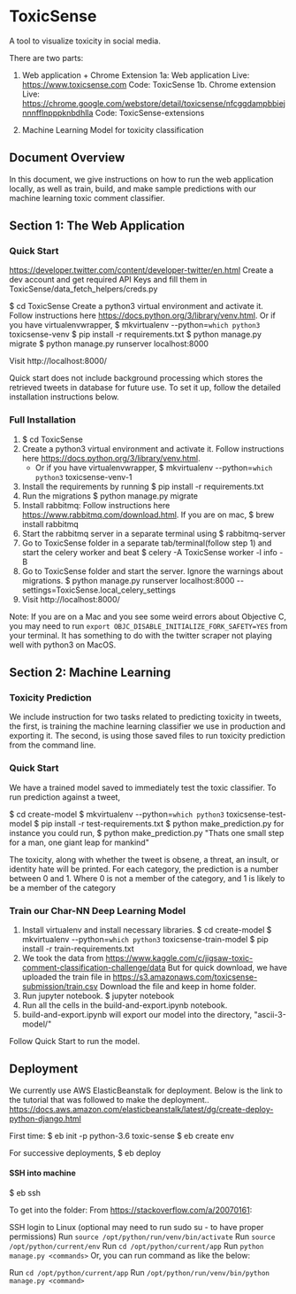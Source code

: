 # ToxicSense

A tool to visualize toxicity in social media.

There are two parts:
1. Web application + Chrome Extension
    1a: Web application
        Live: https://www.toxicsense.com
        Code: ToxicSense
    1b. Chrome extension
        Live: https://chrome.google.com/webstore/detail/toxicsense/nfcggdampbbiejnnnfflnpppknbdhlla
        Code: ToxicSense-extensions

2. Machine Learning Model for toxicity classification


## Document Overview
In this document, we give instructions on how to run the web application locally, as well as train, build, and make sample predictions with our machine learning toxic comment classifier.

## Section 1: The Web Application

### Quick Start

https://developer.twitter.com/content/developer-twitter/en.html
Create a dev account and get required API Keys and fill them in ToxicSense/data_fetch_helpers/creds.py

$ cd ToxicSense
Create a python3 virtual environment and activate it. Follow instructions here https://docs.python.org/3/library/venv.html.
Or if you have virtualenvwrapper,
$ mkvirtualenv --python=`which python3` toxicsense-venv
$ pip install -r requirements.txt
$ python manage.py migrate
$ python manage.py runserver localhost:8000

Visit http://localhost:8000/

Quick start does not include background processing which stores the retrieved tweets in database for future use.
To set it up, follow the detailed installation instructions below.

### Full Installation

1. $ cd ToxicSense
2. Create a python3 virtual environment and activate it. Follow instructions here https://docs.python.org/3/library/venv.html.
    - Or if you have virtualenvwrapper,
    $ mkvirtualenv --python=`which python3` toxicsense-venv-1
3. Install the requirements by running 
    $ pip install -r requirements.txt
4. Run the migrations
    $ python manage.py migrate
5. Install rabbitmq: Follow instructions here https://www.rabbitmq.com/download.html.
    If you are on mac,
    $ brew install rabbitmq
6. Start the rabbitmq server in a separate terminal using 
    $ rabbitmq-server
7. Go to ToxicSense folder in a separate tab/terminal(follow step 1) and start the celery worker and beat
    $ celery -A ToxicSense worker -l info -B
8. Go to ToxicSense folder and start the server. Ignore the warnings about migrations.
    $ python manage.py runserver localhost:8000 --settings=ToxicSense.local_celery_settings
9. Visit http://localhost:8000/

Note: If you are on a Mac and you see some weird errors about Objective C, you may need to run `export OBJC_DISABLE_INITIALIZE_FORK_SAFETY=YES` from your terminal. It has something to do with the twitter scraper not playing well with python3 on MacOS.

## Section 2: Machine Learning

### Toxicity Prediction
We include instruction for two tasks related to predicting toxicity in tweets, the first, is training the machine learning classifier we use in production and exporting it.
The second, is using those saved files to run toxicity prediction from the command line.

### Quick Start

We have a trained model saved to immediately test the toxic classifier. 
To run prediction against a tweet,

$ cd create-model
$ mkvirtualenv --python=`which python3` toxicsense-test-model
$ pip install -r test-requirements.txt
$ python make_prediction.py <tweet>
for instance you could run,
$ python make_prediction.py "Thats one small step for a man, one giant leap for mankind"

The toxicity, along with whether the tweet is obsene, a threat, an insult, or identity hate  will be printed. 
For each category, the prediction is a number between 0 and 1. Where 0 is not a member of the category, and 1 is likely to be a member of the category


### Train our Char-NN Deep Learning Model

1. Install virtualenv and install necessary libraries.
    $ cd create-model
    $ mkvirtualenv --python=`which python3` toxicsense-train-model
    $ pip install -r train-requirements.txt
2. We took the data from https://www.kaggle.com/c/jigsaw-toxic-comment-classification-challenge/data
    But for quick download, we have uploaded the train file in https://s3.amazonaws.com/toxicsense-submission/train.csv
    Download the file and keep in home folder.
3. Run jupyter notebook.
    $ jupyter notebook
4. Run all the cells in the build-and-export.ipynb notebook.
5. build-and-export.ipynb will export our model into the directory, "ascii-3-model/"

Follow Quick Start to run the model.


## Deployment

We currently use AWS ElasticBeanstalk for deployment.
Below is the link to the tutorial that was followed to make the deployment..
https://docs.aws.amazon.com/elasticbeanstalk/latest/dg/create-deploy-python-django.html


First time:
$ eb init -p python-3.6 toxic-sense
$ eb create env

For successive deployments, 
$ eb deploy

#### SSH into machine

$ eb ssh 

To get into the folder:
From https://stackoverflow.com/a/20070161:

SSH login to Linux
(optional may need to run sudo su - to have proper permissions)
Run `source /opt/python/run/venv/bin/activate`
Run `source /opt/python/current/env`
Run `cd /opt/python/current/app`
Run `python manage.py <commands>`
Or, you can run command as like the below:

Run `cd /opt/python/current/app`
Run `/opt/python/run/venv/bin/python manage.py <command>`
